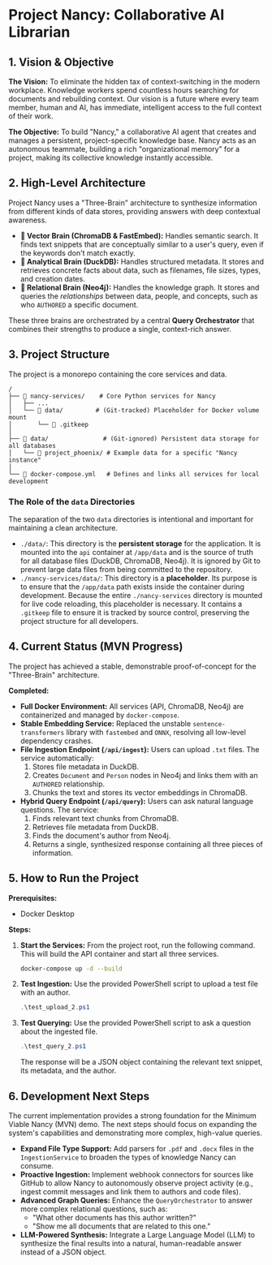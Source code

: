 # Project Nancy: Collaborative AI Librarian

## 1. Vision & Objective

**The Vision:** To eliminate the hidden tax of context-switching in the modern workplace. Knowledge workers spend countless hours searching for documents and rebuilding context. Our vision is a future where every team member, human and AI, has immediate, intelligent access to the full context of their work.

**The Objective:** To build "Nancy," a collaborative AI agent that creates and manages a persistent, project-specific knowledge base. Nancy acts as an autonomous teammate, building a rich "organizational memory" for a project, making its collective knowledge instantly accessible.

## 2. High-Level Architecture

Project Nancy uses a "Three-Brain" architecture to synthesize information from different kinds of data stores, providing answers with deep contextual awareness.

*   **🧠 Vector Brain (ChromaDB & FastEmbed):** Handles semantic search. It finds text snippets that are conceptually similar to a user's query, even if the keywords don't match exactly.
*   **🧠 Analytical Brain (DuckDB):** Handles structured metadata. It stores and retrieves concrete facts about data, such as filenames, file sizes, types, and creation dates.
*   **🧠 Relational Brain (Neo4j):** Handles the knowledge graph. It stores and queries the *relationships* between data, people, and concepts, such as who `AUTHORED` a specific document.

These three brains are orchestrated by a central **Query Orchestrator** that combines their strengths to produce a single, context-rich answer.

## 3. Project Structure

The project is a monorepo containing the core services and data.

```
/
├── 📂 nancy-services/    # Core Python services for Nancy
│   ├── ...
│   └── 📂 data/         # (Git-tracked) Placeholder for Docker volume mount
│       └── 📄 .gitkeep
│
├── 📂 data/               # (Git-ignored) Persistent data storage for all databases
│   └── 📂 project_phoenix/ # Example data for a specific "Nancy instance"
│
└── 🐳 docker-compose.yml   # Defines and links all services for local development
```

### The Role of the `data` Directories

The separation of the two `data` directories is intentional and important for maintaining a clean architecture.

*   `./data/`: This directory is the **persistent storage** for the application. It is mounted into the `api` container at `/app/data` and is the source of truth for all database files (DuckDB, ChromaDB, Neo4j). It is ignored by Git to prevent large data files from being committed to the repository.
*   `./nancy-services/data/`: This directory is a **placeholder**. Its purpose is to ensure that the `/app/data` path exists inside the container during development. Because the entire `./nancy-services` directory is mounted for live code reloading, this placeholder is necessary. It contains a `.gitkeep` file to ensure it is tracked by source control, preserving the project structure for all developers.


## 4. Current Status (MVN Progress)

The project has achieved a stable, demonstrable proof-of-concept for the "Three-Brain" architecture.

**Completed:**
*   **Full Docker Environment:** All services (API, ChromaDB, Neo4j) are containerized and managed by `docker-compose`.
*   **Stable Embedding Service:** Replaced the unstable `sentence-transformers` library with `fastembed` and `ONNX`, resolving all low-level dependency crashes.
*   **File Ingestion Endpoint (`/api/ingest`):** Users can upload `.txt` files. The service automatically:
    1.  Stores file metadata in DuckDB.
    2.  Creates `Document` and `Person` nodes in Neo4j and links them with an `AUTHORED` relationship.
    3.  Chunks the text and stores its vector embeddings in ChromaDB.
*   **Hybrid Query Endpoint (`/api/query`):** Users can ask natural language questions. The service:
    1.  Finds relevant text chunks from ChromaDB.
    2.  Retrieves file metadata from DuckDB.
    3.  Finds the document's author from Neo4j.
    4.  Returns a single, synthesized response containing all three pieces of information.

## 5. How to Run the Project

**Prerequisites:**
*   Docker Desktop

**Steps:**
1.  **Start the Services:** From the project root, run the following command. This will build the API container and start all three services.
    ```bash
    docker-compose up -d --build
    ```
2.  **Test Ingestion:** Use the provided PowerShell script to upload a test file with an author.
    ```powershell
    .\test_upload_2.ps1
    ```
3.  **Test Querying:** Use the provided PowerShell script to ask a question about the ingested file.
    ```powershell
    .\test_query_2.ps1
    ```
    The response will be a JSON object containing the relevant text snippet, its metadata, and the author.

## 6. Development Next Steps

The current implementation provides a strong foundation for the Minimum Viable Nancy (MVN) demo. The next steps should focus on expanding the system's capabilities and demonstrating more complex, high-value queries.

*   **Expand File Type Support:** Add parsers for `.pdf` and `.docx` files in the `IngestionService` to broaden the types of knowledge Nancy can consume.
*   **Proactive Ingestion:** Implement webhook connectors for sources like GitHub to allow Nancy to autonomously observe project activity (e.g., ingest commit messages and link them to authors and code files).
*   **Advanced Graph Queries:** Enhance the `QueryOrchestrator` to answer more complex relational questions, such as:
    *   "What other documents has this author written?"
    *   "Show me all documents that are related to this one."
*   **LLM-Powered Synthesis:** Integrate a Large Language Model (LLM) to synthesize the final results into a natural, human-readable answer instead of a JSON object.

```